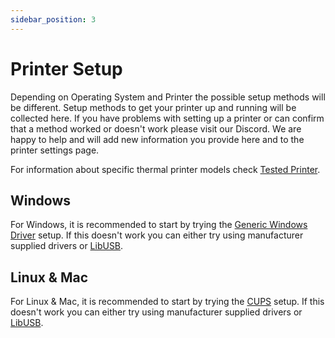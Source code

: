 ```yaml
---
sidebar_position: 3
---
```


# Printer Setup

Depending on Operating System and Printer the possible setup methods will be different. Setup methods to get your printer up and running will be collected here. If you have problems with setting up a printer or can confirm that a method worked or doesn't work please visit our Discord. We are happy to help and will add new information you provide here and to the printer settings page.

For information about specific thermal printer models check [Tested Printer](../models).

## Windows

For Windows, it is recommended to start by trying the [Generic Windows Driver](./windows-generic) setup. If this doesn't work you can either try using manufacturer supplied drivers or [LibUSB](./libusb).

## Linux & Mac

For Linux & Mac, it is recommended to start by trying the [CUPS](./cups) setup. If this doesn't work you can either try using manufacturer supplied drivers or [LibUSB](./libusb).